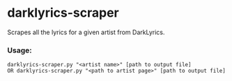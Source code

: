 # darklyrics-scraper

Scrapes all the lyrics for a given artist from DarkLyrics.

### Usage:

    darklyrics-scraper.py "<artist name>" [path to output file]
    OR darklyrics-scraper.py "<path to artist page>" [path to output file]
